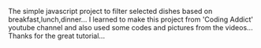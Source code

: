 The simple javascript project to filter selected dishes based on breakfast,lunch,dinner...
I learned to make this project from 'Coding Addict' youtube channel and also used some codes and pictures from the videos...
Thanks for the great tutorial...
